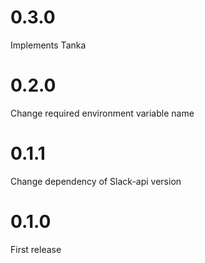 # 0.3.0

Implements Tanka

# 0.2.0

Change required environment variable name

# 0.1.1

Change dependency of Slack-api version

# 0.1.0

First release
